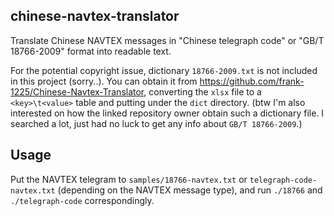 chinese-navtex-translator
--

Translate Chinese NAVTEX messages in "Chinese telegraph code" or
"GB/T 18766-2009" format into readable text.

For the potential copyright issue, dictionary `18766-2009.txt` is
not included in this project (sorry..). You can obtain it from <https://github.com/frank-1225/Chinese-Navtex-Translator>,
converting the `xlsx` file to a `<key>\t<value>` table and putting
under the `dict` directory. (btw I'm also interested on how the linked
repository owner obtain such a dictionary file. I searched a lot, just
had no luck to get any info about `GB/T 18766-2009`.)

## Usage

Put the NAVTEX telegram to `samples/18766-navtex.txt` or `telegraph-code-navtex.txt`
(depending on the NAVTEX message type), and run `./18766` and `./telegraph-code`
correspondingly.
